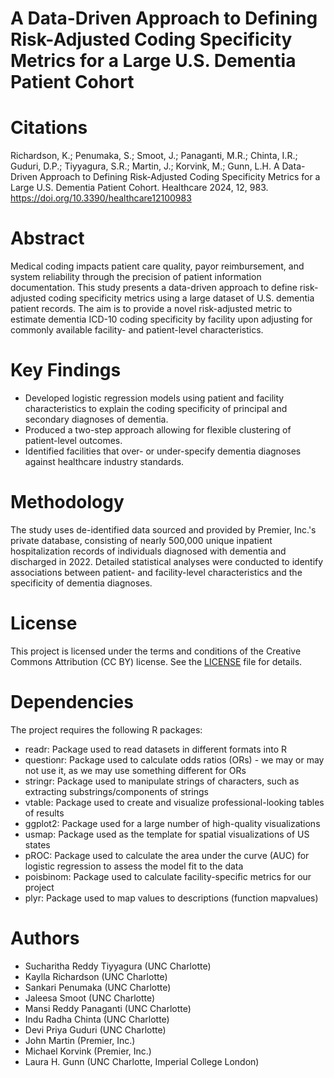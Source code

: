 # A Data-Driven Approach to Defining Risk-Adjusted Coding Specificity Metrics for a Large U.S. Dementia Patient Cohort
# Citations
Richardson, K.; Penumaka, S.; Smoot, J.; Panaganti, M.R.; Chinta, I.R.; Guduri, D.P.; Tiyyagura, S.R.; Martin, J.; Korvink, M.; Gunn, L.H. A Data-Driven Approach to Defining Risk-Adjusted Coding Specificity Metrics for a Large U.S. Dementia Patient Cohort. Healthcare 2024, 12, 983. https://doi.org/10.3390/healthcare12100983
# Abstract
Medical coding impacts patient care quality, payor reimbursement, and system reliability through the precision of patient information documentation. This study presents a data-driven approach to define risk-adjusted coding specificity metrics using a large dataset of U.S. dementia patient records. The aim is to provide a novel risk-adjusted metric to estimate dementia ICD-10 coding specificity by facility upon adjusting for commonly available facility- and patient-level characteristics.
# Key Findings
- Developed logistic regression models using patient and facility characteristics to explain the coding specificity of principal and secondary diagnoses of dementia.
- Produced a two-step approach allowing for flexible clustering of patient-level outcomes.
- Identified facilities that over- or under-specify dementia diagnoses against healthcare industry standards.
# Methodology 
The study uses de-identified data sourced and provided by Premier, Inc.'s private database, consisting of nearly 500,000 unique inpatient hospitalization records of individuals diagnosed with dementia and discharged in 2022. Detailed statistical analyses were conducted to identify associations between patient- and facility-level characteristics and the specificity of dementia diagnoses.

# License
This project is licensed under the terms and conditions of the Creative Commons Attribution (CC BY) license. See the [LICENSE](https://creativecommons.org/licenses/by/4.0/) file for details.

# Dependencies
The project requires the following R packages:
- readr: Package used to read datasets in different formats into R
- questionr: Package used to calculate odds ratios (ORs) - we may or may not use it, as we may use something different for ORs
- stringr: Package used to manipulate strings of characters, such as extracting substrings/components of strings
- vtable: Package used to create and visualize professional-looking tables of results
- ggplot2: Package used for a large number of high-quality visualizations
- usmap: Package used as the template for spatial visualizations of US states
- pROC: Package used to calculate the area under the curve (AUC) for logistic regression to assess the model fit to the data
- poisbinom: Package used to calculate facility-specific metrics for our project
- plyr: Package used to map values to descriptions (function mapvalues)

# Authors
- Sucharitha Reddy Tiyyagura (UNC Charlotte)
- Kaylla Richardson (UNC Charlotte)
- Sankari Penumaka (UNC Charlotte)
- Jaleesa Smoot (UNC Charlotte)
- Mansi Reddy Panaganti (UNC Charlotte)
- Indu Radha Chinta (UNC Charlotte)
- Devi Priya Guduri (UNC Charlotte)
- John Martin (Premier, Inc.)
- Michael Korvink (Premier, Inc.)
- Laura H. Gunn (UNC Charlotte, Imperial College London)
